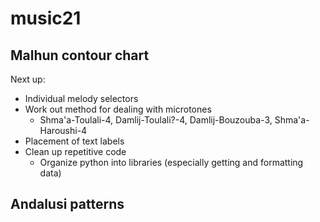 # music21

## Malhun contour chart
Next up:
* Individual melody selectors
* Work out method for dealing with microtones
    * Shma'a-Toulali-4, Damlij-Toulali?-4, Damlij-Bouzouba-3, Shma'a-Haroushi-4
* Placement of text labels
* Clean up repetitive code
    * Organize python into libraries (especially getting and formatting data)

## Andalusi patterns
